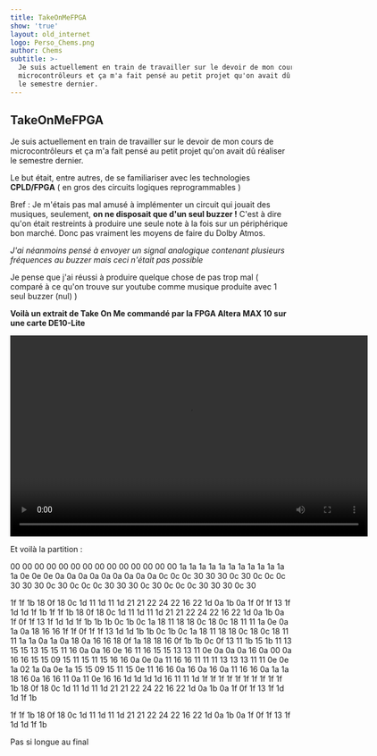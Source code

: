 ```yaml
---
title: TakeOnMeFPGA
show: 'true'
layout: old_internet
logo: Perso_Chems.png
author: Chems
subtitle: >-
  Je suis actuellement en train de travailler sur le devoir de mon cours de
  microcontrôleurs et ça m'a fait pensé au petit projet qu'on avait dû réaliser
  le semestre dernier.
---
```


## TakeOnMeFPGA

Je suis actuellement en train de travailler sur le devoir de mon cours de microcontrôleurs et ça m'a fait pensé au petit projet qu'on avait dû réaliser le semestre dernier. 

Le but était, entre autres, de se familiariser avec les technologies **CPLD/FPGA** ( en gros des circuits logiques reprogrammables ) 

Bref : Je m'étais pas mal amusé à implémenter un circuit qui jouait des musiques, seulement, **on ne disposait que d'un seul buzzer !** C'est à dire qu'on était restreints à produire une seule note à la fois sur un périphérique bon marché.
Donc pas vraiment les moyens de faire du Dolby Atmos.	

_J'ai néanmoins pensé à envoyer un signal analogique contenant plusieurs fréquences au buzzer mais ceci n'était pas possible_

Je pense que j'ai réussi à produire quelque chose de pas trop mal ( comparé à ce qu'on trouve sur youtube comme musique produite avec 1 seul buzzer (nul) )

**Voilà un extrait de Take On Me commandé par la FPGA Altera MAX 10 sur une carte DE10-Lite**



<video width="640" height="360" controls>
  <source src="/assets/img/TakeOnMe FPGA.mp4" type="video/mp4">
  Votre navigateur ne supporte pas la lecture de vidéos HTML5.
</video>


Et voilà la partition : 

00 00 00 00 00 00 00 00 00 00 00 00 00 00 1a 1a 
1a 1a 1a 1a 1a 1a 1a 1a 1a 1a 0e 0e 0e 0a 0a 0a 
0a 0a 0a 0a 0a 0a 0c 0c 0c 30 30 30 0c 30 0c 0c 
0c 30 30 30 0c 30 0c 0c 0c 30 30 30 0c 30 0c 0c 
0c 30 30 30 0c 30 

1f 1f 1b 18 0f 18 0c 1d 
11 1d 11 1d 21 21 22 24 22 16 22 1d 0a 1b 0a 1f 
0f 1f 13 1f 1d 1d 1f 1b 1f 1f 1b 18 0f 18 0c 1d 
11 1d 11 1d 21 21 22 24 22 16 22 1d 0a 1b 0a 1f 
0f 1f 13 1f 1d 1d 1f 1b 1b 1b 0c 1b 0c 1a 18 11 
18 18 0c 18 0c 18 11 11 1a 0e 0a 1a 0a 18 16 16 
1f 1f 0f 1f 1f 13 1d 1d 1b 1b 0c 1b 0c 1a 18 11 
18 18 0c 18 0c 18 11 11 1a 1a 0a 1a 0a 18 0a 16 
16 18 0f 1a 18 18 16 0f 1b 1b 0c 0f 13 11 1b 15 
1b 11 13 15 15 13 15 15 11 16 0a 0a 16 0e 16 11 
16 15 15 13 13 11 0e 0a 0a 0a 16 0a 00 0a 16 16 
15 15 09 15 11 15 11 15 16 16 0a 0e 0a 11 16 16 
11 11 11 13 13 13 11 11 0e 0e 1a 02 1a 0a 0e 1a 
15 15 09 15 11 15 0e 11 16 16 0a 16 0a 16 0a 11 
16 16 0a 1a 1a 18 16 0a 16 16 11 0a 11 0e 16 16 
1d 1d 1d 1d 16 11 11 1d 1f 1f 1f 1f 1f 1f 1f 1f
1f 1f 1b 18 0f 18 0c 1d 11 1d 11 1d 21 21 22 24 
22 16 22 1d 0a 1b 0a 1f 0f 1f 13 1f 1d 1d 1f 1b

1f 1f 1b 18 0f 18 0c 1d 
11 1d 11 1d 21 21 22 24 22 16 22 1d 0a 1b 0a 1f 
0f 1f 13 1f 1d 1d 1f 1b

Pas si longue au final 
